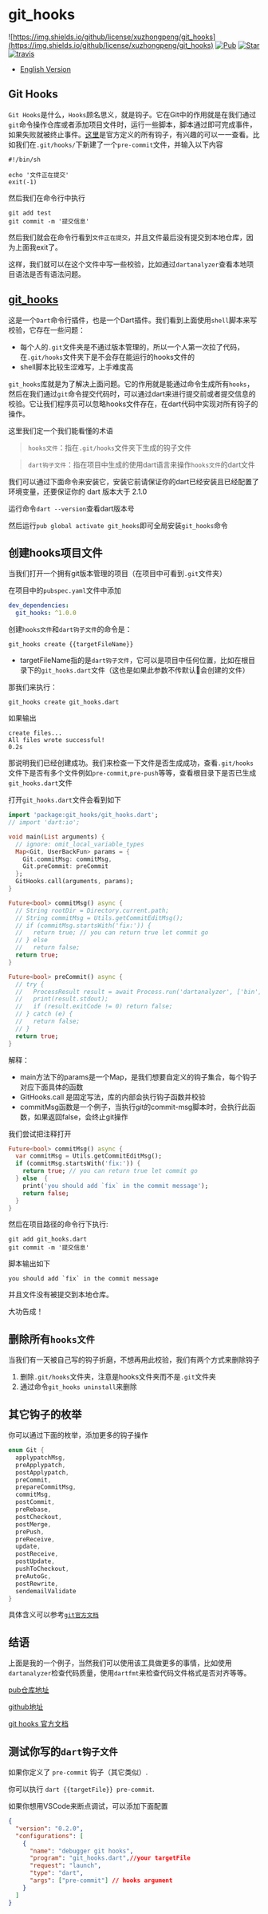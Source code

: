 # git_hooks

![https://img.shields.io/github/license/xuzhongpeng/git_hooks](https://img.shields.io/github/license/xuzhongpeng/git_hooks)
[![Pub](https://img.shields.io/pub/v/git_hooks)](https://pub.dev/packages/git_hooks)
[![Star](https://img.shields.io/github/stars/xuzhongpeng/git_hooks)](https://github.com/xuzhongpeng/git_hooks)
[![travis](https://api.travis-ci.com/xuzhongpeng/git_hooks.svg?branch=master&status=created)](https://travis-ci.com/github/xuzhongpeng/git_hooks/builds/)

* [English Version](./README.md)

## Git Hooks
`Git Hooks`是什么，`Hooks`顾名思义，就是钩子。它在Git中的作用就是在我们通过`git`命令操作仓库或者添加项目文件时，运行一些脚本，脚本通过即可完成事件，如果失败就被终止事件。[这里](https://git-scm.com/docs/githooks.html)是官方定义的所有钩子，有兴趣的可以一一查看。比如我们在`.git/hooks/`下新建了一个`pre-commit`文件，并输入以下内容
```shell
#!/bin/sh

echo '文件正在提交'
exit(-1)
```
然后我们在命令行中执行
```shell
git add test
git commit -m '提交信息'
```
然后我们就会在命令行看到`文件正在提交`，并且文件最后没有提交到本地仓库，因为上面我exit了。

这样，我们就可以在这个文件中写一些校验，比如通过`dartanalyzer`查看本地项目语法是否有语法问题。

## [git_hooks](https://pub.dev/packages/git_hooks)

这是一个`Dart`命令行插件，也是一个Dart插件。我们看到上面使用`shell`脚本来写校验，它存在一些问题：
- 每个人的`.git`文件夹是不通过版本管理的，所以一个人第一次拉了代码，在`.git/hooks`文件夹下是不会存在能运行的hooks文件的
- shell脚本比较生涩难写，上手难度高

`git_hooks`库就是为了解决上面问题。它的作用就是能通过命令生成所有`hooks`，然后在我们通过`git`命令提交代码时，可以通过dart来进行提交前或者提交信息的校验。它让我们程序员可以忽略hooks文件存在，在dart代码中实现对所有钩子的操作。

这里我们定一个我们能看懂的术语
> `hooks文件`：指在`.git/hooks`文件夹下生成的钩子文件

> `dart钩子文件`：指在项目中生成的使用dart语言来操作`hooks文件`的dart文件

我们可以通过下面命令来安装它，安装它前请保证你的dart已经安装且已经配置了环境变量，还要保证你的 dart 版本大于 2.1.0

运行命令`dart --version`查看dart版本号

然后运行`pub global activate git_hooks`即可全局安装`git_hooks`命令

## 创建hooks项目文件

当我们打开一个拥有git版本管理的项目（在项目中可看到`.git`文件夹）

在项目中的`pubspec.yaml`文件中添加
```yaml
dev_dependencies:
  git_hooks: ^1.0.0
```

创建`hooks文件`和`dart钩子文件`的命令是：
```shell
git_hooks create {{targetFileName}}
```
- targetFileName指的是`dart钩子文件`，它可以是项目中任何位置，比如在根目录下的`git_hooks.dart`文件（这也是如果此参数不传默认会创建的文件）

那我们来执行：
```shell
git_hooks create git_hooks.dart
```
如果输出
```
create files...                        
All files wrote successful!
0.2s
```
那说明我们已经创建成功。我们来检查一下文件是否生成成功，查看`.git/hooks`文件下是否有多个文件例如`pre-commit`,`pre-push`等等，查看根目录下是否已生成`git_hooks.dart`文件

打开`git_hooks.dart`文件会看到如下
```dart
import 'package:git_hooks/git_hooks.dart';
// import 'dart:io';

void main(List arguments) {
  // ignore: omit_local_variable_types
  Map<Git, UserBackFun> params = {
    Git.commitMsg: commitMsg,
    Git.preCommit: preCommit
  };
  GitHooks.call(arguments, params);
}

Future<bool> commitMsg() async {
  // String rootDir = Directory.current.path;
  // String commitMsg = Utils.getCommitEditMsg();
  // if (commitMsg.startsWith('fix:')) {
  //   return true; // you can return true let commit go
  // } else
  //   return false;
  return true;
}

Future<bool> preCommit() async {
  // try {
  //   ProcessResult result = await Process.run('dartanalyzer', ['bin']);
  //   print(result.stdout);
  //   if (result.exitCode != 0) return false;
  // } catch (e) {
  //   return false;
  // }
  return true;
}
```
解释：
- main方法下的params是一个Map，是我们想要自定义的钩子集合，每个钩子对应下面具体的函数
- GitHooks.call 是固定写法，库的内部会执行钩子函数并校验
- commitMsg函数是一个例子，当执行git的commit-msg脚本时，会执行此函数，如果返回false，会终止git操作

我们尝试把注释打开
```dart
Future<bool> commitMsg() async {
  var commitMsg = Utils.getCommitEditMsg();
  if (commitMsg.startsWith('fix:')) {
    return true; // you can return true let commit go
  } else  {
    print('you should add `fix` in the commit message');
    return false;
  }
}
```
然后在项目路径的命令行下执行:
```shell
git add git_hooks.dart
git commit -m '提交信息'
```
脚本输出如下
```
you should add `fix` in the commit message
```
并且文件没有被提交到本地仓库。

大功告成！

## 删除所有`hooks文件`
当我们有一天被自己写的钩子折磨，不想再用此校验，我们有两个方式来删除钩子
1. 删除`.git/hooks`文件夹，注意是hooks文件夹而不是`.git`文件夹
2. 通过命令`git_hooks uninstall`来删除

## 其它钩子的枚举
你可以通过下面的枚举，添加更多的钩子操作
```dart
enum Git {
  applypatchMsg,
  preApplypatch,
  postApplypatch,
  preCommit,
  prepareCommitMsg,
  commitMsg,
  postCommit,
  preRebase,
  postCheckout,
  postMerge,
  prePush,
  preReceive,
  update,
  postReceive,
  postUpdate,
  pushToCheckout,
  preAutoGc,
  postRewrite,
  sendemailValidate
}
```
具体含义可以参考[`git官方文档`](https://git-scm.com/docs/githooks.html)

## 结语

上面是我的一个例子，当然我们可以使用该工具做更多的事情，比如使用`dartanalyzer`检查代码质量，使用`dartfmt`来检查代码文件格式是否对齐等等。


[pub仓库地址](https://pub.dev/packages/git_hooks)

[github地址](https://github.com/xuzhongpeng/git_hooks)

[git hooks 官方文档](https://git-scm.com/docs/githooks.html)

## 测试你写的`dart钩子文件`

如果你定义了 `pre-commit` 钩子（其它类似）.

你可以执行 `dart {{targetFile}} pre-commit`.

如果你想用VSCode来断点调试，可以添加下面配置
```json
{
  "version": "0.2.0",
  "configurations": [
    {
      "name": "debugger git hooks",
      "program": "git_hooks.dart",//your targetFile
      "request": "launch",
      "type": "dart",
      "args": ["pre-commit"] // hooks argument
    }
  ]
}
```